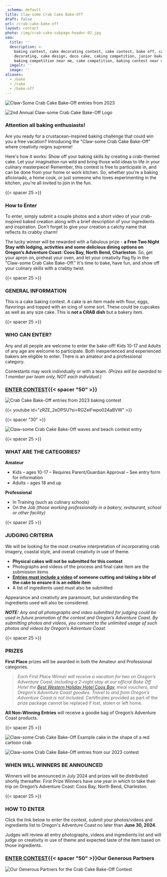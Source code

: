 ```yaml
---
_schema: default
title: Claw-some Crab Cake Bake-Off
draft: false
url: /crab-cake-bake-off
layout: contact
photo: /img/crab-cake-subpage-header-02.jpg
seo:
  title: ''
  description: >-
    baking contest, cake decorating contest, cake contest, bake off, cake
    decorating, cake design, deco cake, caking competition, junior bake off,
    baking competition near me, cake competition, baking contest near me
  imgalt: ''
  image: ''
aliases:
  - /bake
  - /cake
  - /bake-off
---
```

![Claw-Some Crab Cake Bake-Off entries from 2023](/img/octopus-lighthouse-2024.jpg)

![2nd Annual Claw-some Crab Cake Bake-Off Logo](/img/crab-cake-bake-off-2nd-695x320.jpg)

### Attention all baking enthusiasts!

Are you ready for a crustacean-inspired baking challenge that could win you a free vacation? Introducing the "Claw-some Crab Cake Bake-Off" where creativity reigns supreme!

Here's how it works: Show off your baking skills by creating a crab-themed cake. Let your imagination run wild and bring those wild ideas to life in your culinary masterpiece! Remember, this contest is free to participate in, and can be done from your home or work kitchen. So, whether you're a baking aficionado, a home cook, or just someone who loves experimenting in the kitchen, you're all invited to join in the fun.

{{< spacer 25 >}}

### How to Enter

To enter, simply submit a couple photos and a short video of your crab-inspired baked creation along with a brief description of your ingredients and inspiration. Don't forget to give your creation a catchy name that reflects its crabby charm!

The lucky winner will be rewarded with a fabulous prize - **a Free Two Night Stay with lodging, activities and some delicious dining options on Oregon’s Adventure Coast: Coos Bay, North Bend, Charleston**. So, get your apron on, preheat your oven, and let your creativity flag fly in the "Claw-some Crab Cake Bake-Off." It's time to bake, have fun, and show off your culinary skills with a crabby twist.

{{< spacer 25 >}}

### GENERAL INFORMATION

This is a cake baking contest. A cake is an item made with flour, eggs, flavorings and topped with an icing of some sort. These could be cupcakes as well as any size cake. This is **not a CRAB dish** but a bakery item.

{{< spacer 25 >}}

### WHO CAN ENTER?

Any and all people are welcome to enter the bake-off! Kids 10-17 and Adults of any age are welcome to participate. Both inexperienced and experienced bakers are eligible to enter. There is an amateur and a professional category.

Contestants may work individually or with a team. *(Prizes will be awarded to 1 member per team only, NOT each individual.)*

### <a class="learn-more-anywhere-btn" href="/crab-cake-bake-off-form">ENTER CONTEST</a>{{< spacer "50" >}}

![Crab Cake Bake-Off entries from 2023 baking contest](/img/crab-dinner-crab-on-wood.jpg)

{{< youtube id="zRZE_2eDPSU?si=RGZeiFwpo024aBVW" >}}

{{< spacer "30" >}}

![Claw-some Crab Cake Bake-Off waves and beach contest entry](/img/waves-seascape-2023.jpg)

{{< spacer 25 >}}

### WHAT ARE THE CATEGORIES?

**Amateur**

* Kids – ages 10-17 – Requires Parent/Guardian Approval – See entry form for information
* Adults – ages 18 and up

**Professional**

* In Training (such as culinary schools)
* On the Job *(those working professionally in a bakery, restaurant, school or other facility)*

{{< spacer 25 >}}

### JUDGING CRITERIA

We will be looking for the most creative interpretation of incorporating crab imagery, coastal style, and overall creativity in use of theme.

* **Physical cakes will not be submitted for this contest**
* Photographs and videos of the process and final cake item are the submission items
* **<u>Entries must include a video</u> of someone cutting and taking a bite of the cake to ensure it is an edible item**
* A list of ingredients used must also be submitted

Appearance and creativity are paramount, but understanding the ingredients used will also be considered.

***NOTE:*** *Any and all photographs and video submitted for judging could be used in future promotion of the contest and Oregon’s Adventure Coast. By submitting photos and videos, you consent to the unlimited usage of such photos and videos by Oregon’s Adventure Coast.*

{{< spacer 25 >}}

### PRIZES

**First Place** prizes will be awarded in both the Amateur and Professional categories.

> *Each First Place Winner will receive a vacation for two on Oregon’s Adventure Coast, including a 2-night stay at our official Bake Off Hotel the* <a href="https://www.bestwestern.com/en_US/book/hotels-in-coos-bay/best-western-holiday-hotel/propertyCode.38071.html" target="_blank" rel="noopener"><em>Best Western Holiday Hotel Coos Bay</em></a>*, meal vouchers, and Oregon’s Adventure Coast goodies. Travel to and from Oregon’s Adventure Coast is not included.* Certificates provided as part of the prize package cannot be replaced if lost, stolen or&nbsp;left&nbsp;home.

**All Non-Winning Entries**&nbsp;will receive a goodie bag of Oregon’s Adventure Coast products.

{{< spacer 25 >}}

![Claw-some Crab Cake Bake-Off Example cake in the shape of a red cartoon crab](/img/gwen-cakes-side-by-side-695x322.jpg)

![Claw-some Crab Cake Bake-Off entries from our 2023 contest](/img/three-entries-2023.jpg)

### WHEN WILL WINNERS BE ANNOUNCED

Winners will be announced in July 2024 and prizes will be distributed shortly thereafter. First Prize Winners have one year in which to take their trip on Oregon’s Adventure Coast: Coos Bay, North Bend, Charleston.

{{< spacer 25 >}}

### HOW TO ENTER

Click the link below to enter the contest, submit your photos/videos and ingredients list to Oregon's Adventure Coast no later than **June 30, 2024**.

Judges will review all entry photographs, videos and ingredients list and will judge on creativity in use of theme and expected taste of the item based on those ingredients.

### <a class="learn-more-anywhere-btn" href="/crab-cake-bake-off-form">ENTER CONTEST</a>{{< spacer "50" >}}Our Generous Partners

![Our Generous Partners for the Crab Cake Bake-Off Contest](/img/partners-logos-v01.jpg)

&nbsp;